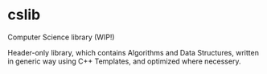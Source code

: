 # cslib
Computer Science library (WIP!)

Header-only library, which contains Algorithms and Data Structures, written
in generic way using C++ Templates, and optimized where necessery.
